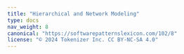 ```yaml
---
title: "Hierarchical and Network Modeling"
type: docs
nav_weight: 8
canonical: "https://softwarepatternslexicon.com/102/8"
license: "© 2024 Tokenizer Inc. CC BY-NC-SA 4.0"
---
```

